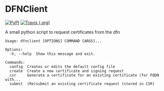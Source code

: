# DFNClient
[![PyPI](https://img.shields.io/pypi/v/dfnclient?color=green&style=flat-square&link=https%3A%2F%2Fpypi.org%2Fproject%2Fdfnclient%2F)](https://pypi.org/project/dfnclient/)
[![Travis (.org)](https://img.shields.io/travis/miterion/dfnclient?style=flat-square&link=https%3A%2F%2Ftravis-ci.org%2Fgithub%2Fmiterion%2Fdfnclient%2F)](https://travis-ci.org/github/miterion/dfnclient)

A small python script to request certificates from the dfn

```
Usage: dfnclient [OPTIONS] COMMAND [ARGS]...

Options:
  -h, --help  Show this message and exit.

Commands:
  config  Creates or edits the default config file
  create  Create a new certificate and signing request
  csr     Generate a certificate for an existing certificate (for FQDN with...
  submit  (Re)submit an existing certificate request (stored in CSR)

```
